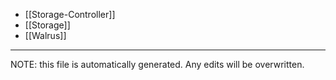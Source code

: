 * [[Storage-Controller]]
* [[Storage]]
* [[Walrus]]


*****
NOTE: this file is automatically generated. Any edits will be overwritten.
